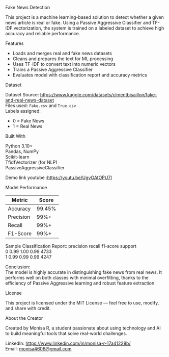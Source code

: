 Fake News Detection

This project is a machine learning-based solution to detect whether a given news article is real or fake. Using a Passive Aggressive Classifier and TF-IDF vectorization, the system is trained on a labeled dataset to achieve high accuracy and reliable performance.

Features

- Loads and merges real and fake news datasets  
- Cleans and prepares the text for ML processing  
- Uses TF-IDF to convert text into numeric vectors  
- Trains a Passive Aggressive Classifier  
- Evaluates model with classification report and accuracy metrics

Dataset

Dataset Source: https://www.kaggle.com/datasets/clmentbisaillon/fake-and-real-news-dataset  
Files used: `Fake.csv` and `True.csv`  
Labels assigned:  
- 0 = Fake News  
- 1 = Real News  

Built With

Python 3.10+  
Pandas, NumPy  
Scikit-learn  
TfidfVectorizer (for NLP)  
PassiveAggressiveClassifier


Demo link youtube  :https://youtu.be/UgvOAtOPU7I

Model Performance

| Metric     | Score     |
|------------|-----------|
| Accuracy   | 99.45%    |
| Precision  | 99%+      |
| Recall     | 99%+      |
| F1-Score   | 99%+      |

Sample Classification Report:
              precision    recall  f1-score   support  
           0       0.99      1.00      0.99      4733  
           1       0.99      0.99      0.99      4247  

Conclusion:  
The model is highly accurate in distinguishing fake news from real news. It performs well on both classes with minimal overfitting, thanks to the efficiency of Passive Aggressive learning and robust feature extraction.


License

This project is licensed under the MIT License — feel free to use, modify, and share with credit.

About the Creator

Created by Monisa R, a student passionate about using technology and AI to build meaningful tools that solve real-world challenges.

LinkedIn: https://www.linkedin.com/in/monisa-r-17a41228b/  
Email: monisa4606@gmail.com


